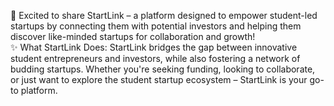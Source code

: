 🚀 Excited to share StartLink – a platform designed to empower student-led startups by connecting them with potential investors and helping them discover like-minded startups for collaboration and growth!<br>
✨ What StartLink Does: StartLink bridges the gap between innovative student entrepreneurs and investors, while also fostering a network of budding startups. Whether you're seeking funding, looking to collaborate, or just want to explore the student startup ecosystem – StartLink is your go-to platform.
